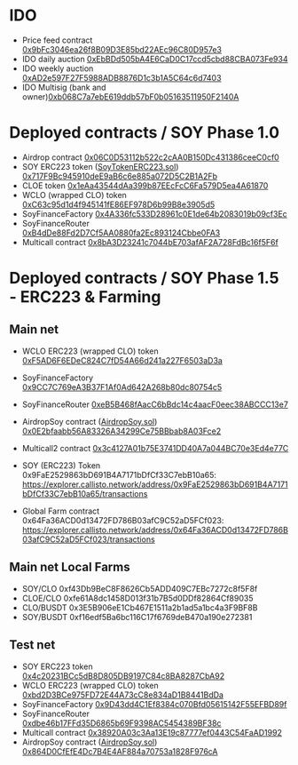 # IDO

- Price feed contract [0x9bFc3046ea26f8B09D3E85bd22AEc96C80D957e3](https://explorer.callisto.network/address/0x9bFc3046ea26f8B09D3E85bd22AEc96C80D957e3/contracts)
- IDO daily auction [0xEbBDd505bA4E6CaD0C17ccd5cbd88CBA073Fe934](https://explorer.callisto.network/address/0xEbBDd505bA4E6CaD0C17ccd5cbd88CBA073Fe934/contracts)
- IDO weekly auction [0xAD2e597F27F5988ADB8876D1c3b1A5C64c6d7403](https://explorer.callisto.network/address/0xAD2e597F27F5988ADB8876D1c3b1A5C64c6d7403/contracts)
- IDO Multisig (bank and owner)[0xb068C7a7ebE619ddb57bF0b05163511950F2140A](https://explorer.callisto.network/address/0xb068C7a7ebE619ddb57bF0b05163511950F2140A/contracts)

# Deployed contracts / SOY Phase 1.0

- Airdrop contract [0x06C0D53112b522c2cAA0B150Dc431386ceeC0cf0](https://explorer.callisto.network/address/0x06C0D53112b522c2cAA0B150Dc431386ceeC0cf0/contracts)
- SOY ERC223 token ([SoyTokenERC223.sol](https://github.com/SoyFinance/smart-contracts/blob/main/SoyTokenERC223.sol)) [0x717F9Bc945910deE9aB6c6e885a072D5C2B1A2Fb](https://explorer.callisto.network/address/0x717F9Bc945910deE9aB6c6e885a072D5C2B1A2Fb)
- CLOE token [0x1eAa43544dAa399b87EEcFcC6Fa579D5ea4A61870](https://explorer.callisto.network/address/0x1eAa43544dAa399b87EEcFcC6Fa579D5ea4A6187/contracts)
- WCLO (wrapped CLO) token [0xC63c95d1d4f945141fE86EF978D6b99B8e3905d5](https://explorer.callisto.network/address/0xC63c95d1d4f945141fE86EF978D6b99B8e3905d5/contracts)
- SoyFinanceFactory [0x4A336fc533D28961c0E1de64b2083019b09cf3Ec](https://explorer.callisto.network/address/0x4A336fc533D28961c0E1de64b2083019b09cf3Ec/contracts)
- SoyFinanceRouter [0xB4dDe88Fd2D7Cf5AA0880fa2Ec893124Cbbe0FA3](https://explorer.callisto.network/address/0xB4dDe88Fd2D7Cf5AA0880fa2Ec893124Cbbe0FA3/contracts)
- Multicall contract [0x8bA3D23241c7044bE703afAF2A728FdBc16f5F6f](https://explorer.callisto.network/address/0x8bA3D23241c7044bE703afAF2A728FdBc16f5F6f/contracts)

# Deployed contracts / SOY Phase 1.5 - ERC223 & Farming

## Main net

- WCLO ERC223 (wrapped CLO) token [0xF5AD6F6EDeC824C7fD54A66d241a227F6503aD3a](https://explorer.callisto.network/address/0xF5AD6F6EDeC824C7fD54A66d241a227F6503aD3a/contracts)
- SoyFinanceFactory [0x9CC7C769eA3B37F1Af0Ad642A268b80dc80754c5](https://explorer.callisto.network/address/0x9CC7C769eA3B37F1Af0Ad642A268b80dc80754c5/contracts)
- SoyFinanceRouter [0xeB5B468fAacC6bBdc14c4aacF0eec38ABCCC13e7](https://explorer.callisto.network/address/0xeB5B468fAacC6bBdc14c4aacF0eec38ABCCC13e7/contracts)
- AirdropSoy contract ([AirdropSoy.sol](https://github.com/SoyFinance/smart-contracts/blob/main/AirdropSoy.sol)) [0x0E2bfaabb56A83326A34299Ce75BBbab8A03Fce2](https://explorer.callisto.network/address/0x0E2bfaabb56A83326A34299Ce75BBbab8A03Fce2/contracts)
- Multicall2 contract [0x3c4127A01b75E3741DD40A7a044BC70e3Ed4e77C](https://explorer.callisto.network/address/0x3c4127A01b75E3741DD40A7a044BC70e3Ed4e77C/contracts)

- SOY (ERC223) Token 0x9FaE2529863bD691B4A7171bDfCf33C7ebB10a65: https://explorer.callisto.network/address/0x9FaE2529863bD691B4A7171bDfCf33C7ebB10a65/transactions
- Global Farm contract 0x64Fa36ACD0d13472FD786B03afC9C52aD5FCf023: https://explorer.callisto.network/address/0x64Fa36ACD0d13472FD786B03afC9C52aD5FCf023/transactions

## Main net Local Farms

- SOY/CLO 0xf43Db9BeC8F8626Cb5ADD409C7EBc7272c8f5F8f
- CLOE/CLO 0xfe61A8dc1458D013f31b7B5d0DDf82864Cf89035
- CLO/BUSDT 0x3E5B906eE1Cb467E1511a2b1ad5a1bc4a3F9BF8B
- SOY/BUSDT 0xf16edf5Ba6bc116C17f6769deB470a190e272381

## Test net 

- SOY ERC223 token [0x4c20231BCc5dB8D805DB9197C84c8BA8287CbA92](https://testnet-explorer.callisto.network/address/0x4c20231BCc5dB8D805DB9197C84c8BA8287CbA92/contracts)
- WCLO ERC223 (wrapped CLO) token [0xbd2D3BCe975FD72E44A73cC8e834aD1B8441BdDa](https://testnet-explorer.callisto.network/address/0xbd2D3BCe975FD72E44A73cC8e834aD1B8441BdDa/contracts)
- SoyFinanceFactory [0x9D43dd4C1Ef8384c070Bfd05615142F55EFBD89f](https://testnet-explorer.callisto.network/address/0x9D43dd4C1Ef8384c070Bfd05615142F55EFBD89f/contracts)
- SoyFinanceRouter [0xdbe46b17FFd35D6865b69F9398AC5454389BF38c](https://testnet-explorer.callisto.network/address/0xdbe46b17FFd35D6865b69F9398AC5454389BF38c/contracts)
- Multicall contract [0x38920A03c3Aa13E19c87777ef0443C54FaAD1992](https://testnet-explorer.callisto.network/address/0x38920A03c3Aa13E19c87777ef0443C54FaAD1992/contracts)
- AirdropSoy contract ([AirdropSoy.sol](https://github.com/SoyFinance/smart-contracts/blob/main/AirdropSoy.sol)) [0x864D0CfEfE4Dc7B4E4AF884a70753a1828F976cA](https://testnet-explorer.callisto.network/address/0x864D0CfEfE4Dc7B4E4AF884a70753a1828F976cA/contracts)
